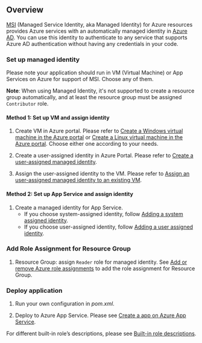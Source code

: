 ## Overview

[MSI][managed-identities] (Managed Service Identity, aka Managed Identity) for Azure resources
provides Azure services with an automatically managed identity in [Azure AD][azure-ad].
You can use this identity to authenticate to any service that supports Azure AD authentication
without having any credentials in your code.

### Set up managed identity

Please note your application should run in VM (Virtual Machine) or App Services on Azure for
support of MSI. Choose any of them.

**Note**: When using Managed Identity, it's not supported to create a resource group automatically, and at least the resource group must be assigned `Contributor` role. 

#### Method 1: Set up VM and assign identity

1.  Create VM in Azure portal. Please refer to
    [Create a Windows virtual machine in the Azure portal][create-vm-windows]
    or [Create a Linux virtual machine in the Azure portal][create-vm-linux].
    Choose either one according to your needs.

1.  Create a user-assigned identity in Azure Portal. Please refer to
    [Create a user-assigned managed identity][create-user-assigned-mi].

1.  Assign the user-assigned identity to the VM. Please refer to
    [Assign an user-assigned managed identity to an existing VM][assign-user-assigned-mi-to-vm].

#### Method 2: Set up App Service and assign identity

1. Create a managed identity for App Service.
    - If you choose system-assigned identity, follow [Adding a system assigned identity][app-service-add-system-assigned-mi].
    - If you choose user-assigned identity, follow [Adding a user assigned identity][app-service-add-user-assigned-mi].

### Add Role Assignment for Resource Group

1. Resource Group: assign `Reader` role for managed identity. See
   [Add or remove Azure role assignments][role-assignment]
   to add the role assignment for Resource Group.

### Deploy application
1. Run your own configuration in *pom.xml*.

1. Deploy to Azure App Service. Please see [Create a app on Azure App Service][create-java-app-on-app-service].


For different built-in role’s descriptions, please see [Built-in role descriptions][built-in-roles].

<!-- Links -->
[app-service-add-system-assigned-mi]: https://docs.microsoft.com/azure/app-service/overview-managed-identity#adding-a-system-assigned-identity
[app-service-add-user-assigned-mi]: https://docs.microsoft.com/azure/app-service/overview-managed-identity#adding-a-user-assigned-identity
[assign-user-assigned-mi-to-vm]: https://docs.microsoft.com/azure/active-directory/managed-identities-azure-resources/qs-configure-portal-windows-vm#assign-a-user-assigned-managed-identity-to-an-existing-vm
[azure-ad]: https://docs.microsoft.com/azure/active-directory/fundamentals/active-directory-whatis
[built-in-roles]: https://docs.microsoft.com/azure/role-based-access-control/built-in-roles
[create-user-assigned-mi]: https://docs.microsoft.com/azure/active-directory/managed-identities-azure-resources/how-to-manage-ua-identity-portal#create-a-user-assigned-managed-identity
[create-vm-windows]: https://docs.microsoft.com/azure/virtual-machines/windows/quick-create-portal
[create-vm-linux]: https://docs.microsoft.com/azure/virtual-machines/linux/quick-create-portal
[managed-identities]: https://docs.microsoft.com/azure/active-directory/managed-identities-azure-resources/
[role-assignment]: https://docs.microsoft.com/azure/role-based-access-control/role-assignments-portal
[create-java-app-on-app-service]: https://docs.microsoft.com/azure/app-service/quickstart-java?tabs=javase&pivots=platform-linux
